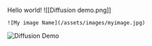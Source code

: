 Hello world!
![[Diffusion demo.png]]

```
![My image Name](/assets/images/myimage.jpg)
```
![Diffusion Demo](/assets/Diffusion%20demo.png)